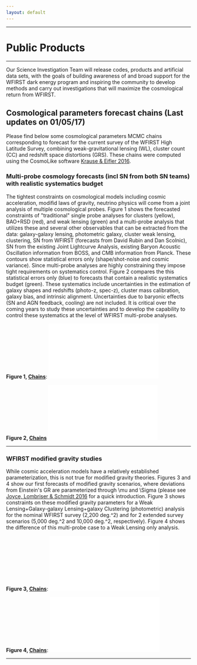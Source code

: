 ```yaml
---
layout: default
---
```


***

# Public Products

***

Our Science Investigation Team will release codes, products and artificial data sets, with the goals of building awareness of and broad support for the WFIRST dark energy program and inspiring the community to develop methods and carry out investigations that will maximize the cosmological return from WFIRST.

## Cosmological parameters forecast chains (Last updates on 01/05/17)

Please find below some cosmological parameters MCMC chains corresponding to forecast for the current survey of the WFIRST High Latitude Survey, combining weak-gravitational lensing (WL), cluster count (CC) and redshift space distortions (GRS). These chains were computed using the CosmoLike software [Krause & Eifler 2016](https://arxiv.org/abs/1601.05779).

### Multi-probe cosmology forecasts (incl SN from both SN teams) with realistic systematics budget

The tightest constraints on cosmological models including cosmic acceleration, modifid laws of gravity, neutrino physics will come from a joint analysis of multiple cosmological probes. Figure 1 shows the forecasted constraints of "traditional" single probe analyses for clusters (yellow), BAO+RSD (red), and weak lensing (green) and a multi-probe analysis that utilizes these and several other observables that can be extracted from the data: galaxy-galaxy lensing, photometric galaxy, cluster weak lensing, clustering, SN from WFIRST (forecasts from David Rubin and Dan Scolnic), SN from the existing Joint Lightcurve Analysis, existing Baryon Acoustic Oscillation information from BOSS, and CMB information from Planck. These contours show statistical errors only (shape/shot-noise and cosmic variance). Since multi-probe analyses are highly constraining they impose tight requirements on systematics control. Figure 2 compares the this statistical errors only (blue) to forecasts that contain a realistic systematics budget (green). These systematics include uncertainties in the estimation of galaxy shapes and redshifts (photo-z, spec-z), cluster mass calibration, galaxy bias, and intrinsic alignment. Uncertainties due to baryonic effects (SN and AGN feedback, cooling) are not included. It is critical over the coming years to study these uncertainties and to develop the capability to control these systematics at the level of WFIRST multi-probe analyses.

**Figure 1, [Chains](https://www.dropbox.com/sh/3apd0js4ncnwkcj/AADIQY3f73DG84FqVGZVWx_Ga/chains_Fig1_WFIRST_ini_vs_multi_pdf?dl=0)**:
![Figure 1:](/images/WFIRST_ini_vs_multi.pdf)

**Figure 2, [Chains](https://www.dropbox.com/sh/3apd0js4ncnwkcj/AAD_aeLCVlCRoh1gPz2453DNa/chains_Fig2_WFIRST_multi_probe_pdf?dl=0)**
![Figure 2:](/images/WFIRST_multi_probe.pdf)

***

### WFIRST modified gravity studies

While cosmic acceleration models have a relatively established parameterization, this is not true for modified gravity theories. Figures 3 and 4 show our first forecasts of modified gravity scenarios, where deviations from Einstein's GR are parameterized through \mu and \Sigma (please see [Joyce, Lombriser & Schmidt 2016](https://arxiv.org/abs/1601.06133) for a quick introduction. Figure 3 shows constraints on these modified gravity parameters for a Weak Lensing+Galaxy-galaxy Lensing+galaxy Clustering (photometric) analysis for the nominal WFIRST survey (2,200 deg.^2) and for 2 extended survey scenarios (5,000 deg.^2 and 10,000 deg.^2, respectively). Figure 4 shows the difference of this multi-probe case to a Weak Lensing only analysis.

**Figure 3, [Chains](https://www.dropbox.com/sh/3apd0js4ncnwkcj/AADW64Oo_ksSMsJBYw5Zip0Ia/chains_Fig3_WFIRST_extended_MG_pdf?dl=0)**:
![Figure 3:](/images/WFIRST_extended_MG.pdf)

**Figure 4, [Chains](https://www.dropbox.com/sh/3apd0js4ncnwkcj/AACRxHbP57_RcRkjg12oAAaYa/chains_Fig4_WFIRST_shear_vs_MP_pdf?dl=0)**:
![Figure 4:](/images/WFIRST_shear_vs_MP.pdf)

***



